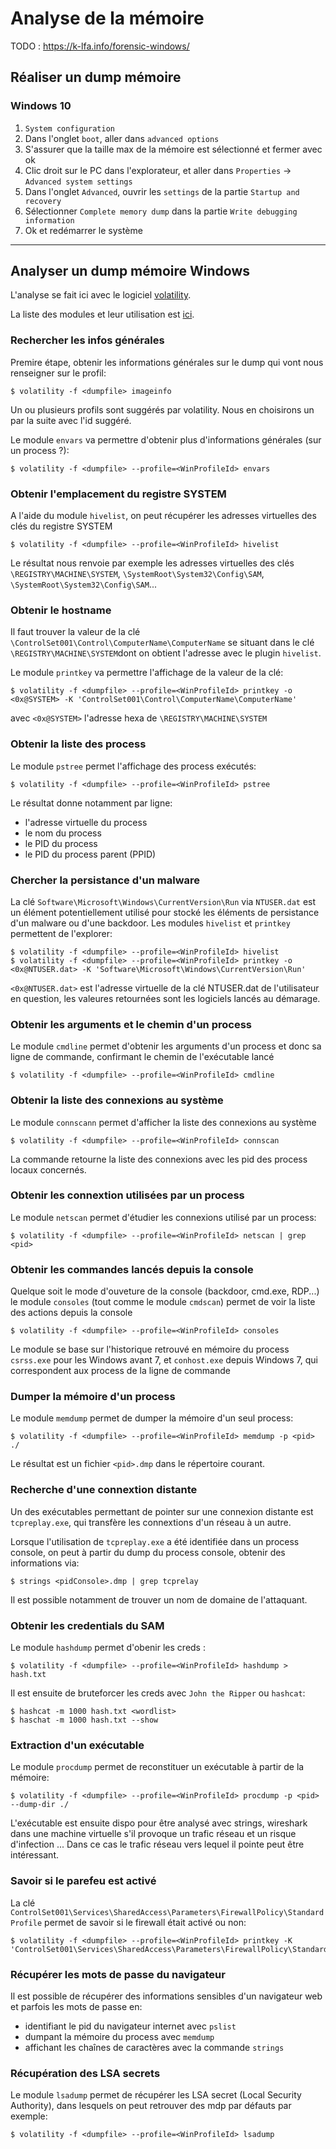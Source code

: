 # Analyse de la mémoire

TODO : https://k-lfa.info/forensic-windows/

## Réaliser un dump mémoire

### Windows 10
1. `System configuration`
2. Dans l'onglet `boot`, aller dans `advanced options`
3. S'assurer que la taille max de la mémoire est sélectionné et fermer avec ok
4. Clic droit sur le PC dans l'explorateur, et aller dans `Properties` -> `Advanced system settings`
5. Dans l'onglet `Advanced`, ouvrir les `settings` de la partie `Startup and recovery`
6. Sélectionner `Complete memory dump` dans la partie `Write debugging information`
7. Ok et redémarrer le système


---
## Analyser un dump mémoire Windows

L'analyse se fait ici avec le logiciel [volatility](https://github.com/volatilityfoundation/volatility).

La liste des modules et leur utilisation est [ici](https://github.com/volatilityfoundation/volatility/wiki/Command-Reference#envars).

### Rechercher les infos générales

Premire étape, obtenir les informations générales sur le dump qui vont nous renseigner sur le profil:

    $ volatility -f <dumpfile> imageinfo
Un ou plusieurs profils sont suggérés par volatility. Nous en choisirons un par la suite avec l'id suggéré.

Le module `envars` va permettre d'obtenir plus d'informations générales (sur un process ?):

    $ volatility -f <dumpfile> --profile=<WinProfileId> envars

### Obtenir l'emplacement du registre SYSTEM
A l'aide du module `hivelist`, on peut récupérer les adresses virtuelles des clés du registre SYSTEM

    $ volatility -f <dumpfile> --profile=<WinProfileId> hivelist

Le résultat nous renvoie par exemple les adresses virtuelles des clés `\REGISTRY\MACHINE\SYSTEM`, `\SystemRoot\System32\Config\SAM`, `\SystemRoot\System32\Config\SAM`...

### Obtenir le hostname
Il faut trouver la valeur de la clé `\ControlSet001\Control\ComputerName\ComputerName` se situant dans le clé `\REGISTRY\MACHINE\SYSTEM`dont on obtient l'adresse avec le plugin `hivelist`.

Le module `printkey` va permettre l'affichage de la valeur de la clé:

    $ volatility -f <dumpfile> --profile=<WinProfileId> printkey -o <0x@SYSTEM> -K 'ControlSet001\Control\ComputerName\ComputerName'

avec `<0x@SYSTEM>` l'adresse hexa de `\REGISTRY\MACHINE\SYSTEM`

### Obtenir la liste des process 
Le module `pstree` permet l'affichage des process exécutés:

    $ volatility -f <dumpfile> --profile=<WinProfileId> pstree

Le résultat donne notamment par ligne:
* l'adresse virtuelle du process
* le nom du process
* le PID du process
* le PID du process parent (PPID)

### Chercher la persistance d'un malware
La clé `Software\Microsoft\Windows\CurrentVersion\Run` via `NTUSER.dat` est un élément potentiellement utilisé pour stocké les éléments de persistance d'un malware ou d'une backdoor. 
Les modules `hivelist` et `printkey` permettent de l'explorer:

    $ volatility -f <dumpfile> --profile=<WinProfileId> hivelist
    $ volatility -f <dumpfile> --profile=<WinProfileId> printkey -o <0x@NTUSER.dat> -K 'Software\Microsoft\Windows\CurrentVersion\Run'

`<0x@NTUSER.dat>` est l'adresse virtuelle de la clé NTUSER.dat de l'utilisateur en question, les valeures retournées sont les logiciels lancés au démarage.

### Obtenir les arguments et le chemin d'un process
Le module `cmdline` permet d'obtenir les arguments d'un process et donc sa ligne de commande, confirmant le chemin de l'exécutable lancé

    $ volatility -f <dumpfile> --profile=<WinProfileId> cmdline

### Obtenir la liste des connexions au système
Le module `connscann` permet d'afficher la liste des connexions au système

    $ volatility -f <dumpfile> --profile=<WinProfileId> connscan
La commande retourne la liste des connexions avec les pid des process locaux concernés.

### Obtenir les connextion utilisées par un process
Le module `netscan` permet d'étudier les connexions utilisé par un process:

    $ volatility -f <dumpfile> --profile=<WinProfileId> netscan | grep <pid>

### Obtenir les commandes lancés depuis la console
Quelque soit le mode d'ouveture de la console (backdoor, cmd.exe, RDP...) le module `consoles` (tout comme le module `cmdscan`) permet de voir la liste des actions depuis la console

    $ volatility -f <dumpfile> --profile=<WinProfileId> consoles

Le module se base sur l'historique retrouvé en mémoire du process `csrss.exe` pour les Windows avant 7, et `conhost.exe` depuis Windows 7, qui correspondent aux process de la ligne de commande

### Dumper la mémoire d'un process
Le module `memdump` permet de dumper la mémoire d'un seul process:

    $ volatility -f <dumpfile> --profile=<WinProfileId> memdump -p <pid> ./

Le résultat est un fichier `<pid>.dmp` dans le répertoire courant.

### Recherche d'une connextion distante
Un des exécutables permettant de pointer sur une connexion distante est `tcpreplay.exe`, qui transfère les connextions d'un réseau à un autre.

Lorsque l'utilisation de `tcpreplay.exe` a été identifiée dans un process console, on peut à partir du dump du process console, obtenir des informations via:

    $ strings <pidConsole>.dmp | grep tcprelay

Il est possible notamment de trouver un nom de domaine de l'attaquant.

### Obtenir les credentials du SAM
Le module `hashdump` permet d'obenir les creds :

    $ volatility -f <dumpfile> --profile=<WinProfileId> hashdump > hash.txt

Il est ensuite de bruteforcer les creds avec `John the Ripper` ou `hashcat`:

    $ hashcat -m 1000 hash.txt <wordlist>
    $ haschat -m 1000 hash.txt --show 

### Extraction d'un exécutable
Le module `procdump` permet de reconstituer un exécutable à partir de la mémoire:

    $ volatility -f <dumpfile> --profile=<WinProfileId> procdump -p <pid> --dump-dir ./

L'exécutable est ensuite dispo pour être analysé avec strings, wireshark dans une machine virtuelle s'il provoque un trafic réseau et un risque d'infection ... Dans ce cas le trafic réseau vers lequel il pointe peut être intéressant.

### Savoir si le parefeu est activé
La clé `ControlSet001\Services\SharedAccess\Parameters\FirewallPolicy\StandardProfile` permet de savoir si le firewall était activé ou non:

    $ volatility -f <dumpfile> --profile=<WinProfileId> printkey -K 'ControlSet001\Services\SharedAccess\Parameters\FirewallPolicy\StandardProfile'

### Récupérer les mots de passe du navigateur
Il est possible de récupérer des informations sensibles d'un navigateur web et parfois les mots de passe en:
* identifiant le pid du navigateur internet avec `pslist`
* dumpant la mémoire du process avec `memdump`
* affichant les chaînes de caractères avec la commande `strings`

### Récupération des LSA secrets
Le module `lsadump` permet de récupérer les LSA secret (Local Security Authority), dans lesquels on peut retrouver des mdp par défauts par exemple:

    $ volatility -f <dumpfile> --profile=<WinProfileId> lsadump 


